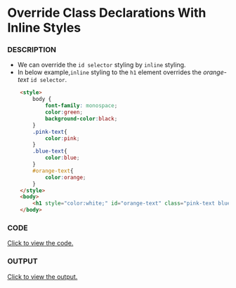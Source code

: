 # Override Class Declarations With Inline Styles

### DESCRIPTION
* We can override the `id selector` styling by `inline` styling.
* In below example,`inline` styling to the `h1` element overrides the *orange-text* `id selector`.
```html
    <style>
        body {
            font-family: monospace;
            color:green;
            background-color:black;
        }
        .pink-text{
            color:pink;
        }
        .blue-text{
            color:blue;
        }
        #orange-text{
            color:orange;
        }
    </style>
    <body>
        <h1 style="color:white;" id="orange-text" class="pink-text blue-text">Hello World!</h1>
    </body>
```

### CODE
[Click to view the code.](override-class-declarations-with-inline-styles.html)

### OUTPUT
[Click to view the output.](http://htmlpreview.github.io/?https://github.com/saipothanjanjanam/freecodecamp-full-stack-dev/blob/master/Responsive_Web_Design_Certification/2.Basic_CSS/30.Override_Class_Decorations_With_Inline_Styles/override-class-declarations-with-inline-styles.html)
